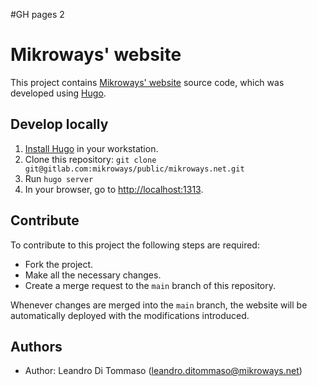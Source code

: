 #GH pages 2

# Mikroways' website

This project contains [Mikroways' website](https://mikroways.net) source code,
which was developed using [Hugo](https://gohugo.io).

## Develop locally

1. [Install Hugo](https://gohugo.io/getting-started/installing/) in your
   workstation.
1. Clone this repository: `git clone
   git@gitlab.com:mikroways/public/mikroways.net.git`
1. Run `hugo server`
1. In your browser, go to [http://localhost:1313](http://localhost:1313).

## Contribute

To contribute to this project the following steps are required:

* Fork the project.
* Make all the necessary changes.
* Create a merge request to the `main` branch of this repository.

Whenever changes are merged into the `main` branch, the website will be
automatically deployed with the modifications introduced.

## Authors

* Author: Leandro Di Tommaso (<leandro.ditommaso@mikroways.net>)
